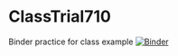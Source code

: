 # ClassTrial710
Binder practice for class example
[![Binder](https://mybinder.org/badge_logo.svg)](https://mybinder.org/v2/gh/andrewcshannon/ClassTrial710/HEAD)
